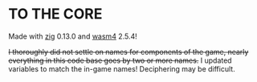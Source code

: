 # TO THE CORE

Made with [zig](https://ziglang.org) 0.13.0 and [wasm4](https://wasm4.org/) 2.5.4!

~~I thoroughly did not settle on names for components of the game, nearly
everything in this code base goes by two or more names.~~ I updated variables to
match the in-game names! Deciphering may be difficult.
